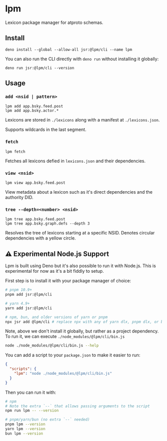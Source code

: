 # lpm

Lexicon package manager for atproto schemas.

## Install

```
deno install --global --allow-all jsr:@lpm/cli --name lpm
```

You can also run the CLI directly with `deno run` without installing it
globally:

```
deno run jsr:@lpm/cli --version
```

## Usage

### `add <nsid | pattern>`

```
lpm add app.bsky.feed.post
lpm add app.bsky.actor.*
```

Lexicons are stored in `./lexicons` along with a manifest at `./lexicons.json`.

Supports wildcards in the last segment.

### `fetch`

```
lpm fetch
```

Fetches all lexicons defied in `lexicons.json` and their dependencies.

### `view <nsid>`

```
lpm view app.bsky.feed.post
```

View metadata about a lexicon such as it's direct dependencies and the authority
DID.

### `tree --depth=<number> <nsid>`

```
lpm tree app.bsky.feed.post
lpm tree app.bsky.graph.defs --depth 3
```

Resolves the tree of lexicons starting at a specific NSID. Denotes circular
dependencies with a yellow circle.

## ⚠️ Experimental Node.js Support

Lpm is built using Deno but it's also possible to run it with Node.js. This is experimental for now as it's a bit fiddly to setup.

First step is to install it with your package manager of choice:

```bash
# pnpm 10.9+
pnpm add jsr:@lpm/cli

# yarn 4.9+
yarn add jsr:@lpm/cli

# npm, bun, and older versions of yarn or pnpm
npx jsr add @lpm/cli # replace npx with any of yarn dlx, pnpm dlx, or bunx
```

Note, above we don't install it globally, but rather as a project dependency. To run it, we can execute `./node_modules/@lpm/cli/bin.js`

```bash
node ./node_modules/@lpm/cli/bin.js --help
```

You can add a script to your `package.json` to make it easier to run:

```json
{
  "scripts": {
    "lpm": "node ./node_modules/@lpm/cli/bin.js"
  }
}
```

Then you can run it with:

```bash
# npm
# Note the extra `--` that allows passing arguments to the script
npm run lpm -- --version

# pnpm/yarn/bun (no extra `--` needed)
pnpm lpm --version
yarn lpm --version
bun lpm --version
```
